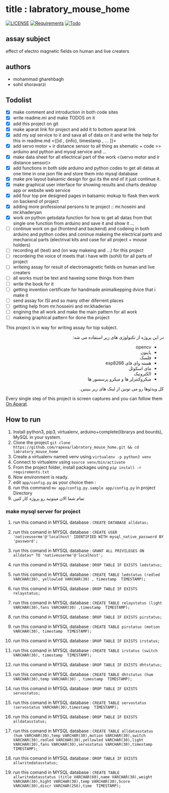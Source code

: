 ﻿# title : labratory_mouse_home

[![LICENSE](https://img.shields.io/badge/LICENSE-GPL--3.0-green)](https://github.com/rapexa/labratory_mouse_home/blob/master/LICENSE) 
[![Requirements](https://img.shields.io/badge/Requirements-See%20Here-orange)](https://github.com/rapexa/labratory_mouse_home/blob/master/requirements.txt)
[![Todo](https://img.shields.io/badge/Todo-See%20Here-success)](https://github.com/rapexa/labratory_mouse_home/blob/master/README.md)

## assay subject 

effect of electro magnetic fields on human and live creaters


## authors  

- mohammad gharehbagh
- sohil shoravarzi

## Todolist 
- [x] make comment and introduction in both code sites
- [x] write readme.mi and make TODOS on it
- [x] add this project on git 
- [x] make aparat link for project and add it to bottom aparat link
- [x] add my sql service to it and sava all of data on it and write the help for this in readme.md <{[id , {info}, timestamp , ... ]}>
- [x] add servo motor + ir distance sensor to all thing as shematic + code >> arduino and python and mysql service and ...
- [x] make data sheet for all ellectrical part of the work <(servo motor and ir distance sensor)>
- [x] add functions in both side arduino and python codes to get all datas at one time in one json file and store them into mysql database
- [x] make pre layout balsamic design for gui its the end of it just continue it.
- [x] make graphical user interface for showing results and charts desktop app or website web service
- [x] add four top pre designed pages in balsamic mokup to flask then work on backend of project
- [x] adding more professional persons to te project :: mr.hoseini and mr.khaderyan
- [x] work on python getsdata function for how to get all datas from that single one function from arduino and save it and show it ...
- [ ] continue work on gui (frontend and backend) and codeing in both arduino and python codes and coninue makeing the electrical parts and mechanical parts (electrival kits and case for all project + mouse holders)
- [ ] recording all (test) and (on way makeing and ...) for this project
- [ ] recordeing the voice of meets that i have with (sohil) for all parts of project
- [ ] writeing assay for result of electromagnetic fields on human and live creaters
- [ ] all works must be text and haveing some things from them
- [ ] write the book for it
- [ ] getting invention certificate for handmade animalkepping dvice that i make it
- [ ] send assay for ISI and so many other diferrent places
- [ ] getting help from mr.hosseini and mr.khaderian
- [ ] engining the all work and make the main pattern for all work
- [ ] makeing graphical pattern for done the project

This project is in way for writing assay for top subject. 

<div dir="rtl"> 
 در این پروژه از تکنولوژی های زیر استفاده می شه:

- opencv
- پایتون
- فلسک
- هسته وای فای esp8266
- مای اسکوئل
- الکترونیک
- میکروکنترلر ها و میکرو پرسسور ها

کل ویدئوها رو می تونین از لینک های زیر ببینین.
</div>

Every single step of this project is screen captures and you can follow them [On Aparat](https://www.aparat.com/assaysohil). 

## How to run
1. Install python3, pip3, virtualenv, arduino+complete(librarys and bourds), MySQL in your system.
2. Clone the project `git clone https://github.com/rapexa/labratory_mouse_home.git && cd labratory_mouse_home`
5. Create a virtualenv named venv using `virtualenv -p python3 venv`
6. Connect to virtualenv using `source venv/bin/activate`
7. From the project folder, install packages using `pip install -r requirements.txt`
8. Now environment is ready. 
9. edit `app/config.py` as your choice then :
10. run this command `mv app/config.py.sample app/config.py` in project Directory
11. تمام شما الان میتونید رو پروژه کار کنین

### make mysql server for project
1. run this comand in MYSQL database : `CREATE DATABASE alldatas;`

2. run this comand in MYSQL database : `CREATE USER 'nativeuserme'@'localhost' IDENTIFIED WITH mysql_native_password BY 'password';`

3. run this comand in MYSQL database : `GRANT ALL PRIVILEGES ON alldatas* TO 'nativeuserme'@'localhost';`

4. run this comand in MYSQL database : `DROP TABLE IF EXISTS ledstatus;`

5. run this comand in MYSQL database : `CREATE TABLE ledstatus (redled VARCHAR(30), yellowled VARCHAR(30) , timestamp  TIMESTAMP);`

6. run this comand in MYSQL database : `DROP TABLE IF EXISTS relaystatus;`

7. run this comand in MYSQL database : `CREATE TABLE relaystatus (light VARCHAR(30),fans VARCHAR(30) ,timestamp  TIMESTAMP);`

8. run this comand in MYSQL database : `DROP TABLE IF EXISTS pirstatus;`

9. run this comand in MYSQL database : `CREATE TABLE pirstatus (motion VARCHAR(30), timestamp  TIMESTAMP);`

10. run this comand in MYSQL database : `DROP TABLE IF EXISTS irstatus;`

11. run this comand in MYSQL database : `CREATE TABLE irstatus (switch VARCHAR(30), timestamp  TIMESTAMP);`

12. run this comand in MYSQL database : `DROP TABLE IF EXISTS dhtstatus;`

13. run this comand in MYSQL database : `CREATE TABLE dhtstatus (hum VARCHAR(30),temp VARCHAR(30) , timestamp  TIMESTAMP);`

14. run this comand in MYSQL database : `DROP TABLE IF EXISTS servostatus;`

15. run this comand in MYSQL database : `CREATE TABLE servostatus (servostatus VARCHAR(30),timestamp  TIMESTAMP);`

16. run this comand in MYSQL database : `DROP TABLE IF EXISTS alldatasstatus;`

17. run this comand in MYSQL database : `CREATE TABLE alldatasstatus (hum VARCHAR(30),temp VARCHAR(30),motion VARCHAR(30),switch VARCHAR(30),redled VARCHAR(30),yellowled VARCHAR(30),light VARCHAR(30),fans VARCHAR(30),servostatus VARCHAR(30),timestamp  TIMESTAMP);`

18. run this comand in MYSQL database : `DROP TABLE IF EXISTS allwritedatasstatus;`

19. run this comand in MYSQL database : `CREATE TABLE allwritedatasstatus (title VARCHAR(60),name VARCHAR(30),weight VARCHAR(30),hight VARCHAR(30),temp VARCHAR(30),Score VARCHAR(30),discr VARCHAR(256),time  TIMESTAMP);`
